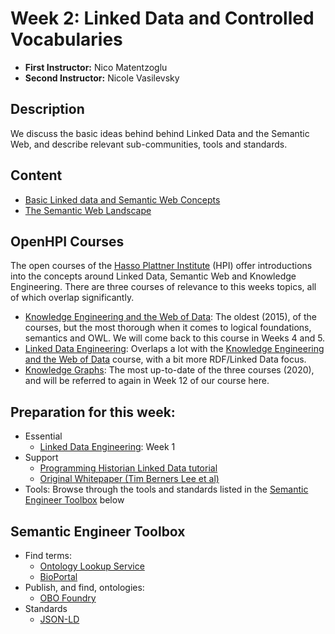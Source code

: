# Week 2: Linked Data and Controlled Vocabularies

- **First Instructor:** Nico Matentzoglu
- **Second Instructor:** Nicole Vasilevsky

## Description
We discuss the basic ideas behind behind Linked Data and the Semantic Web, and describe relevant sub-communities, tools and standards.

## Content
- [Basic Linked data and Semantic Web Concepts](linked-data.md)
- [The Semantic Web Landscape](linked-data-landscape.md)

## OpenHPI Courses

The open courses of the [Hasso Plattner Institute](https://open.hpi.de/) (HPI) offer introductions into the concepts around Linked Data, Semantic Web and Knowledge Engineering. There are three courses of relevance to this weeks topics, all of which overlap significantly.

- [Knowledge Engineering and the Web of Data](https://open.hpi.de/courses/semanticweb2015/overview): The oldest (2015), of the courses, but the most thorough when it comes to logical foundations, semantics and OWL. We will come back to this course in Weeks 4 and 5.
- [Linked Data Engineering](https://open.hpi.de/courses/semanticweb2016/overview): Overlaps a lot with the [Knowledge Engineering and the Web of Data](https://open.hpi.de/courses/semanticweb2015/overview) course, with a bit more RDF/Linked Data focus. 
- [Knowledge Graphs](https://open.hpi.de/courses/knowledgegraphs2020/overview): The most up-to-date of the three courses (2020), and will be referred to again in Week 12 of our course here.

## Preparation for this week:

- Essential
  - [Linked Data Engineering](https://open.hpi.de/courses/semanticweb2016/overview): Week 1
- Support
  - [Programming Historian Linked Data tutorial](https://programminghistorian.org/en/lessons/intro-to-linked-data)
  - [Original Whitepaper (Tim Berners Lee et al)](https://core.ac.uk/download/pdf/207601173.pdf)
- Tools: Browse through the tools and standards listed in the [Semantic Engineer Toolbox](#semantic-engineer-toolbox) below

## Semantic Engineer Toolbox
- Find terms:
  - [Ontology Lookup Service](https://www.ebi.ac.uk/ols/index)
  - [BioPortal](https://bioportal.bioontology.org/)
- Publish, and find, ontologies:
  - [OBO Foundry](http://obofoundry.org/)
- Standards
  - [JSON-LD](https://json-ld.org/spec/latest/json-ld/)
